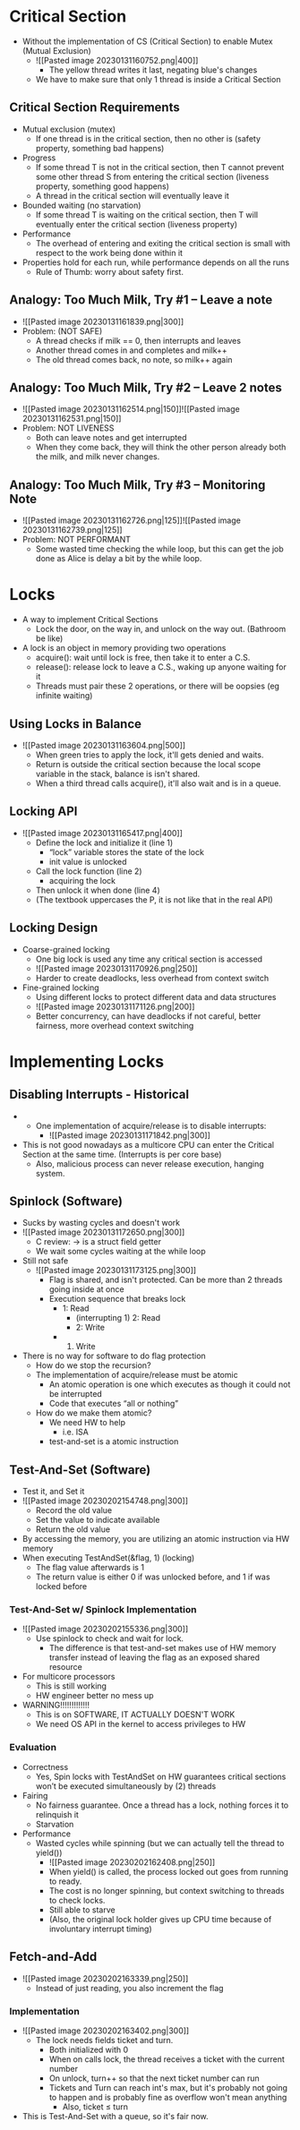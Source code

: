 # Critical Section
- Without the implementation of CS (Critical Section) to enable Mutex (Mutual Exclusion)
	- ![[Pasted image 20230131160752.png|400]]
		- The yellow thread writes it last, negating blue's changes
	- We have to make sure that only 1 thread is inside a Critical Section
## Critical Section Requirements
-  Mutual exclusion (mutex)
	- If one thread is in the critical section, then no other is (safety property, something bad happens)
- Progress
	- If some thread T is not in the critical section, then T cannot prevent some other thread S from entering the critical section (liveness property, something good happens)
	- A thread in the critical section will eventually leave it
- Bounded waiting (no starvation)
	- If some thread T is waiting on the critical section, then T will eventually enter the critical section (liveness property)
- Performance
	- The overhead of entering and exiting the critical section is small with respect to the work being done within it
- Properties hold for each run, while performance depends on all the runs
	- Rule of Thumb: worry about safety first.
## Analogy: Too Much Milk, Try #1 – Leave a note
- ![[Pasted image 20230131161839.png|300]]
- Problem: (NOT SAFE)
	- A thread checks if milk == 0, then interrupts and leaves
	- Another thread comes in and completes and milk++
	- The old thread comes back, no note, so milk++ again
## Analogy: Too Much Milk, Try #2 – Leave 2 notes
- ![[Pasted image 20230131162514.png|150]]![[Pasted image 20230131162531.png|150]]
- Problem: NOT LIVENESS
	- Both can leave notes and get interrupted
	- When they come back, they will think the other person already both the milk, and milk never changes.
## Analogy: Too Much Milk, Try #3 – Monitoring Note
- ![[Pasted image 20230131162726.png|125]]![[Pasted image 20230131162739.png|125]]
- Problem: NOT PERFORMANT
	- Some wasted time checking the while loop, but this can get the job done as Alice is delay a bit by the while loop.
# Locks
- A way to implement Critical Sections
	- Lock the door, on the way in, and unlock on the way out. (Bathroom be like)
- A lock is an object in memory providing two operations
	- acquire(): wait until lock is free, then take it to enter a C.S.
	- release(): release lock to leave a C.S., waking up anyone waiting for it
	- Threads must pair these 2 operations, or there will be oopsies (eg infinite waiting)
## Using Locks in Balance
- ![[Pasted image 20230131163604.png|500]]
	- When green tries to apply the lock, it'll gets denied and waits.
	- Return is outside the critical section because the local scope variable in the stack, balance is isn't shared.
	- When a third thread calls acquire(), it'll also wait and is in a queue.
## Locking API
- ![[Pasted image 20230131165417.png|400]]
	- Define the lock and initialize it (line 1)
		- “lock” variable stores the state of the lock
		- init value is unlocked
	- Call the lock function (line 2)
		- acquiring the lock
	- Then unlock it when done (line 4) 
	- (The textbook uppercases the P, it is not like that in the real API)
## Locking Design
- Coarse-grained locking
	- One big lock is used any time any critical section is accessed
	- ![[Pasted image 20230131170926.png|250]]
	- Harder to create deadlocks, less overhead from context switch
- Fine-grained locking
	- Using different locks to protect different data and data structures
	- ![[Pasted image 20230131171126.png|200]]
	- Better concurrency, can have deadlocks if not careful, better fairness, more overhead context switching
# Implementing Locks
## Disabling Interrupts - Historical
- - One implementation of acquire/release is to disable interrupts:
	- ![[Pasted image 20230131171842.png|300]]
- This is not good nowadays as a multicore CPU can enter the Critical Section at the same time. (Interrupts is per core base)
	- Also, malicious process can never release execution, hanging system.
## Spinlock (Software)
- Sucks by wasting cycles and doesn't work
- ![[Pasted image 20230131172650.png|300]]
	- C review: -> is a struct field getter
	- We wait some cycles waiting at the while loop
- Still not safe
	- ![[Pasted image 20230131173125.png|300]]
		- Flag is shared, and isn't protected. Can be more than 2 threads going inside at once
		- Execution sequence that breaks lock
			- 1: Read
				- (interrupting 1) 2: Read
				- 2: Write
			- 1. Write
- There is no way for software to do flag protection
	- How do we stop the recursion?
	- The implementation of acquire/release must be atomic 
		- An atomic operation is one which executes as though it could not be interrupted 
		- Code that executes “all or nothing”
	- How do we make them atomic?
		- We need HW to help
			- i.e. ISA
		- test-and-set is a atomic instruction
## Test-And-Set (Software)
- Test it, and Set it
- ![[Pasted image 20230202154748.png|300]]
	- Record the old value
	- Set the value to indicate available
	- Return the old value
- By accessing the memory, you are utilizing an atomic instruction via HW memory
- When executing TestAndSet(&flag, 1) (locking)
	- The flag value afterwards is 1
	- The return value is either 0 if was unlocked before, and 1 if was locked before
### Test-And-Set w/ Spinlock Implementation
- ![[Pasted image 20230202155336.png|300]]
	- Use spinlock to check and wait for lock. 
		- The difference is that test-and-set makes use of HW memory transfer instead of leaving the flag as an exposed shared resource
- For multicore processors
	- This is still working
	- HW engineer better no mess up
- WARNING!!!!!!!!!!!!!
	- This is on SOFTWARE, IT ACTUALLY DOESN'T WORK
	- We need OS API in the kernel to access privileges to HW
### Evaluation
- Correctness
	- Yes, Spin locks with TestAndSet on HW guarantees critical sections won’t be executed simultaneously by (2) threads
- Fairing
	- No fairness guarantee.  Once a thread has a lock, nothing forces it to relinquish it
	- Starvation
- Performance
	- Wasted cycles while spinning (but we can actually tell the thread to yield())
		- ![[Pasted image 20230202162408.png|250]]
		- When yield() is called, the process locked out goes from running to ready.
		- The cost is no longer spinning, but context switching to threads to check locks.
		- Still able to starve
		- (Also, the original lock holder gives up CPU time because of involuntary interrupt timing)
## Fetch-and-Add
- ![[Pasted image 20230202163339.png|250]]
	- Instead of just reading, you also increment the flag
### Implementation
- ![[Pasted image 20230202163402.png|300]]
	- The lock needs fields ticket and turn.
		- Both initialized with 0
		- When on calls lock, the thread receives a ticket with the current number
		- On unlock, turn++ so that the next ticket number can run
		- Tickets and Turn can reach int's max, but it's probably not going to happen and is probably fine as overflow won't mean anything
			- Also, ticket $\leq$ turn
- This is Test-And-Set with a queue, so it's fair now.